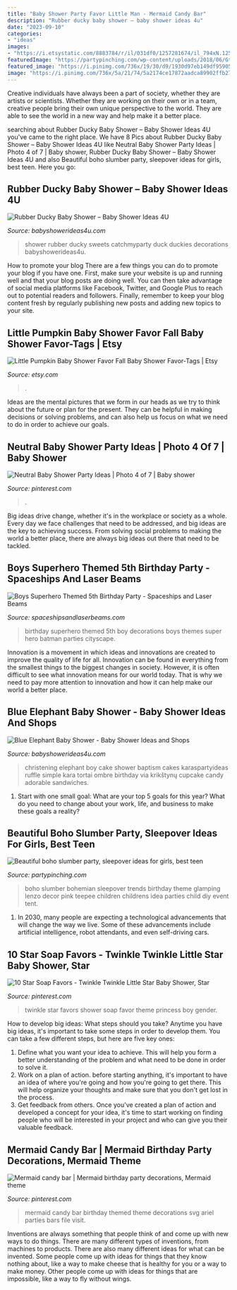 ```yaml
---
title: "Baby Shower Party Favor Little Man - Mermaid Candy Bar"
description: "Rubber ducky baby shower – baby shower ideas 4u"
date: "2023-09-10"
categories:
- "ideas"
images:
- "https://i.etsystatic.com/8883784/r/il/031df0/1257281674/il_794xN.1257281674_p44m.jpg"
featuredImage: "https://partypinching.com/wp-content/uploads/2018/06/GtK2095BgdSshuSyWYKruQ0IQ-1.jpg"
featured_image: "https://i.pinimg.com/736x/19/30/d9/1930d97eb149df959050e5d6216c2a6f.jpg"
image: "https://i.pinimg.com/736x/5a/21/74/5a2174ce17872aadca89902ffb2773d6--luau-candy-bar-ideas-mermaid-candy-bar.jpg"
---
```



Creative individuals have always been a part of society, whether they are artists or scientists. Whether they are working on their own or in a team, creative people bring their own unique perspective to the world. They are able to see the world in a new way and help make it a better place.

	

		
searching about Rubber Ducky Baby Shower – Baby Shower Ideas 4U you've came to the right place. We have 8 Pics about Rubber Ducky Baby Shower – Baby Shower Ideas 4U like Neutral Baby Shower Party Ideas | Photo 4 of 7 | Baby shower, Rubber Ducky Baby Shower – Baby Shower Ideas 4U and also Beautiful boho slumber party, sleepover ideas for girls, best teen. Here you go:
		
    
## Rubber Ducky Baby Shower – Baby Shower Ideas 4U

<img loading=lazy src="https://babyshowerideas4u.com/wp-content/uploads/2016/03/rubber-ducky-baby-shower-sweets.jpeg" onerror="this.onerror=null;this.src='https://tse4.mm.bing.net/th?id=OIP.EFj7QKCzYfzmvHs68C9jCAHaJ4&amp;pid=15.1';" alt="Rubber Ducky Baby Shower – Baby Shower Ideas 4U">

_Source: babyshowerideas4u.com_

>shower rubber ducky sweets catchmyparty duck duckies decorations babyshowerideas4u. 

	

How to promote your blog
There are a few things you can do to promote your blog if you have one. First, make sure your website is up and running well and that your blog posts are doing well. You can then take advantage of social media platforms like Facebook, Twitter, and Google Plus to reach out to potential readers and followers. Finally, remember to keep your blog content fresh by regularly publishing new posts and adding new topics to your site.

    
## Little Pumpkin Baby Shower Favor Fall Baby Shower Favor-Tags | Etsy

<img loading=lazy src="https://i.etsystatic.com/8883784/r/il/031df0/1257281674/il_794xN.1257281674_p44m.jpg" onerror="this.onerror=null;this.src='https://tse2.mm.bing.net/th?id=OIP.YhJ9v0jEOzrWefsAn02jGgHaE7&amp;pid=15.1';" alt="Little Pumpkin Baby Shower Favor Fall Baby Shower Favor-Tags | Etsy">

_Source: etsy.com_

>. 

	

Ideas are the mental pictures that we form in our heads as we try to think about the future or plan for the present. They can be helpful in making decisions or solving problems, and can also help us focus on what we need to do in order to achieve our goals.

    
## Neutral Baby Shower Party Ideas | Photo 4 Of 7 | Baby Shower

<img loading=lazy src="https://i.pinimg.com/736x/19/30/d9/1930d97eb149df959050e5d6216c2a6f.jpg" onerror="this.onerror=null;this.src='https://tse4.mm.bing.net/th?id=OIP.IcRZTTKNAwgaJidXFGgXZAHaJ3&amp;pid=15.1';" alt="Neutral Baby Shower Party Ideas | Photo 4 of 7 | Baby shower">

_Source: pinterest.com_

>. 

	

Big ideas drive change, whether it's in the workplace or society as a whole. Every day we face challenges that need to be addressed, and big ideas are the key to achieving success. From solving social problems to making the world a better place, there are always big ideas out there that need to be tackled.

    
## Boys Superhero Themed 5th Birthday Party - Spaceships And Laser Beams

<img loading=lazy src="https://spaceshipsandlaserbeams.com/wp-content/uploads/2015/09/superhero-birthday-party-ideas-3.jpg" onerror="this.onerror=null;this.src='https://tse3.mm.bing.net/th?id=OIP.qg7g7_FCmD4RPmKkebn9pQHaLH&amp;pid=15.1';" alt="Boys Superhero Themed 5th Birthday Party - Spaceships and Laser Beams">

_Source: spaceshipsandlaserbeams.com_

>birthday superhero themed 5th boy decorations boys themes super hero batman parties cityscape. 

	

Innovation is a movement in which ideas and innovations are created to improve the quality of life for all. Innovation can be found in everything from the smallest things to the biggest changes in society. However, it is often difficult to see what innovation means for our world today. That is why we need to pay more attention to innovation and how it can help make our world a better place.

    
## Blue Elephant Baby Shower - Baby Shower Ideas And Shops

<img loading=lazy src="http://www.babyshowerideas4u.com/wp-content/uploads/2014/02/970552_269031876570197_1274620051_n_600x9071.jpg" onerror="this.onerror=null;this.src='https://tse3.mm.bing.net/th?id=OIP.s0owTJfVh2xzLpeQVEmQFgHaLM&amp;pid=15.1';" alt="Blue Elephant Baby Shower - Baby Shower Ideas and Shops">

_Source: babyshowerideas4u.com_

>christening elephant boy cake shower baptism cakes karaspartyideas ruffle simple kara tortai ombre birthday via krikštynų cupcake candy adorable sandwiches. 

	

1. Start with one small goal: What are your top 5 goals for this year? What do you need to change about your work, life, and business to make these goals a reality? 

    
## Beautiful Boho Slumber Party, Sleepover Ideas For Girls, Best Teen

<img loading=lazy src="https://partypinching.com/wp-content/uploads/2018/06/GtK2095BgdSshuSyWYKruQ0IQ-1.jpg" onerror="this.onerror=null;this.src='https://tse4.mm.bing.net/th?id=OIP.vMYTcNCoFBgG989QR4_mPgHaE8&amp;pid=15.1';" alt="Beautiful boho slumber party, sleepover ideas for girls, best teen">

_Source: partypinching.com_

>boho slumber bohemian sleepover trends birthday theme glamping lenzo decor pink teepee children childrens idea parties child diy event tent. 

	

1. In 2030, many people are expecting a technological advancements that will change the way we live. Some of these advancements include artificial intelligence, robot attendants, and even self-driving cars. 

    
## 10 Star Soap Favors - Twinkle Twinkle Little Star Baby Shower, Star

<img loading=lazy src="https://i.pinimg.com/736x/01/46/95/0146955c991aa83cb939d4c83ed99cda--twinkle-twinkle-little-star-party-favors-twinkle-twinkle-little-star-gender-party.jpg" onerror="this.onerror=null;this.src='https://tse2.mm.bing.net/th?id=OIP.J85g3WYTCE0OrYiVgyeN_wHaHa&amp;pid=15.1';" alt="10 Star Soap Favors - Twinkle Twinkle Little Star Baby Shower, Star">

_Source: pinterest.com_

>twinkle star favors shower soap favor theme princess boy gender. 

	

How to develop big ideas: What steps should you take?
Anytime you have big ideas, it's important to take some steps in order to develop them. You can take a few different steps, but here are five key ones: 
1. Define what you want your idea to achieve. This will help you form a better understanding of the problem and what need to be done in order to solve it. 
2. Work on a plan of action. before starting anything, it's important to have an idea of where you're going and how you're going to get there. This will help organize your thoughts and make sure that you don't get lost in the process. 
3. Get feedback from others. Once you've created a plan of action and developed a concept for your idea, it's time to start working on finding people who will be interested in your project and who can give you their valuable feedback.

    
## Mermaid Candy Bar | Mermaid Birthday Party Decorations, Mermaid Theme

<img loading=lazy src="https://i.pinimg.com/736x/5a/21/74/5a2174ce17872aadca89902ffb2773d6--luau-candy-bar-ideas-mermaid-candy-bar.jpg" onerror="this.onerror=null;this.src='https://tse2.mm.bing.net/th?id=OIP.aZUxD3mQfy6Sy09q_7jlsQHaJ3&amp;pid=15.1';" alt="Mermaid candy bar | Mermaid birthday party decorations, Mermaid theme">

_Source: pinterest.com_

>mermaid candy bar birthday themed theme decorations svg ariel parties bars file visit. 

	

Inventions are always something that people think of and come up with new ways to do things. There are many different types of inventions, from machines to products. There are also many different ideas for what can be invented. Some people come up with ideas for things that they know nothing about, like a way to make cheese that is healthy for you or a way to make money. Other people come up with ideas for things that are impossible, like a way to fly without wings.

